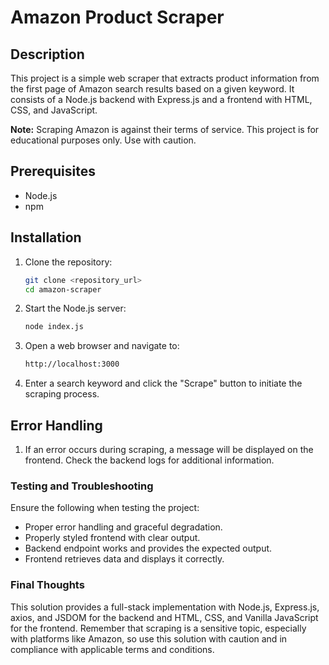 # Amazon Product Scraper

## Description
This project is a simple web scraper that extracts product information from the first page of Amazon search results based on a given keyword. It consists of a Node.js backend with Express.js and a frontend with HTML, CSS, and JavaScript.

**Note:** Scraping Amazon is against their terms of service. This project is for educational purposes only. Use with caution.

## Prerequisites
- Node.js
- npm

## Installation
1. Clone the repository:
   ```bash
   git clone <repository_url>
   cd amazon-scraper
2. Start the Node.js server:
    ```bash
    node index.js
3. Open a web browser and navigate to:
    ```bash
    http://localhost:3000
4. Enter a search keyword and click the "Scrape" button to initiate the scraping process.

## Error Handling
1. If an error occurs during scraping, a message will be displayed on the frontend. Check the backend logs for additional information.


### Testing and Troubleshooting

Ensure the following when testing the project:
- Proper error handling and graceful degradation.
- Properly styled frontend with clear output.
- Backend endpoint works and provides the expected output.
- Frontend retrieves data and displays it correctly.

### Final Thoughts

This solution provides a full-stack implementation with Node.js, Express.js, axios, and JSDOM for the backend and HTML, CSS, and Vanilla JavaScript for the frontend. Remember that scraping is a sensitive topic, especially with platforms like Amazon, so use this solution with caution and in compliance with applicable terms and conditions.
